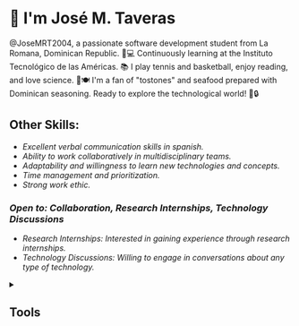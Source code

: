 # 👋 I'm José M. Taveras 
@JoseMRT2004, a passionate software development student from La Romana, Dominican Republic. 🌴💻 Continuously learning at the Instituto Tecnológico de las Américas. 📚 I play tennis and basketball, enjoy reading, and love science. 🍤🍽️ I'm a fan of "tostones" and seafood prepared with Dominican seasoning. Ready to explore the technological world! 🚀🔒

## Other Skills:

- _Excellent verbal communication skills in spanish._
- _Ability to work collaboratively in multidisciplinary teams._
- _Adaptability and willingness to learn new technologies and concepts._
- _Time management and prioritization._
- _Strong work ethic._

### _Open to: Collaboration, Research Internships, Technology Discussions_

- _Research Internships: Interested in gaining experience through research internships._
- _Technology Discussions: Willing to engage in conversations about any type of technology._

<details>
<summary><h2>Tools</h2></summary>
  
<!--  [![My Skills](https://skillicons.dev/icons?i=)](https://skillicons.dev) -->


